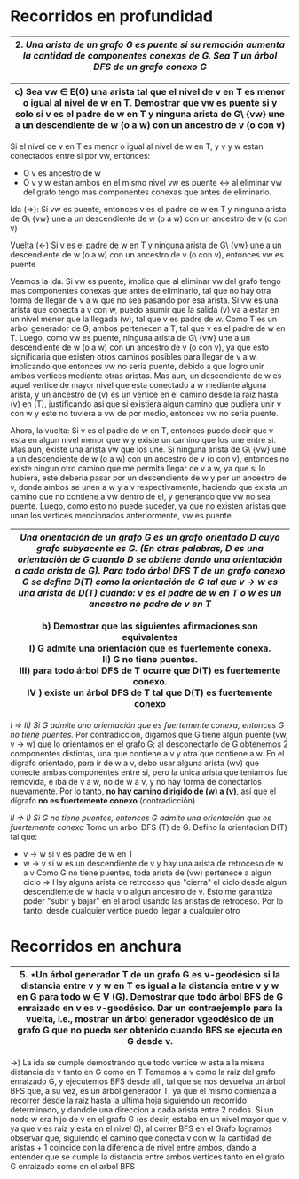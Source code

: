 # Recorridos en profundidad

| 2. _Una arista de un grafo G es puente si su remoción aumenta la cantidad de componentes conexas de G. Sea T un árbol DFS de un grafo conexo G_ |
| ----------------------------------------------------------------------------------------------------------------------------------------------- |

| c) Sea vw ∈ E(G) una arista tal que el nivel de v en T es menor o igual al nivel de w en T. Demostrar que vw es puente si y solo si v es el padre de w en T y ninguna arista de G\ {vw} une a un descendiente de w (o a w) con un ancestro de v (o con v) |
| --------------------------------------------------------------------------------------------------------------------------------------------------------------------------------------------------------------------------------------------------------- |
Si el nivel de v en T es menor o igual al nivel de w en T, y v y w estan conectados entre si por vw, entonces:
- O v es ancestro de w
- O v y w estan ambos en el mismo nivel 
vw es puente <-> al eliminar vw del grafo tengo mas componentes conexas que antes de eliminarlo.

Ida (=>): Si vw es puente, entonces v es el padre de w en T y ninguna arista de G\ {vw} une a un descendiente de w (o a w) con un ancestro de v (o con v) 

Vuelta (<-) Si v es el padre de w en T y ninguna arista de G\ {vw} une a un descendiente de w (o a w) con un ancestro de v (o con v), entonces vw es puente

Veamos la ida. Si vw es puente, implica que al eliminar vw del grafo tengo mas componentes conexas que antes de eliminarlo, tal que no hay otra forma de llegar de v a w que no sea pasando por esa arista. Si vw es una arista que conecta a v con w, puedo asumir que la salida (v) va a estar en un nivel menor que la llegada (w), tal que v es padre de w. Como T es un arbol generador de G, ambos pertenecen a T, tal que v es el padre de w en T. Luego, como vw es puente, ninguna arista de G\ {vw} une a un descendiente de w (o a w) con un ancestro de v (o con v), ya que esto significaria que existen otros caminos posibles para llegar de v a w, implicando que entonces vw no seria puente, debido a que logro unir ambos vertices mediante otras aristas. Mas aun, un descendiente de w es aquel vertice de mayor nivel que esta conectado a w mediante alguna arista, y un ancestro de (v) es un vértice en el camino desde la raíz hasta (v) en (T), justificando asi que si existiera algun camino que pudiera unir v con w y este no tuviera a vw de por medio, entonces vw no seria puente.

Ahora, la vuelta: Si v es el padre de w en T, entonces puedo decir que v esta en algun nivel menor que w y existe un camino que los une entre si. Mas aun, existe una arista vw que los une. Si ninguna arista de G\ {vw} une a un descendiente de w (o a w) con un ancestro de v (o con v), entonces no existe ningun otro camino que me permita llegar de v a w, ya que si lo hubiera, este deberia pasar por un descendiente de w y por un ancestro de v, donde ambos se unen a w y a v respectivamente, haciendo que exista un camino que no contiene a vw dentro de el, y generando que vw no sea puente. Luego, como esto no puede suceder, ya que no existen aristas que unan los vertices mencionados anteriormente, vw es puente


| _Una orientación de un grafo G es un grafo orientado D cuyo grafo subyacente es G. (En otras palabras, D es una orientación de G cuando D se obtiene dando una orientación a cada arista de G). Para todo árbol DFS T de un grafo conexo G se define D(T) como la orientación de G tal que v → w es una arista de D(T) cuando: v es el padre de w en T o w es un ancestro no padre de v en T_<br><br>b) Demostrar que las siguientes afirmaciones son equivalentes<br>I) G admite una orientación que es fuertemente conexa. <br>II) G no tiene puentes. <br>III) para todo árbol DFS de T ocurre que D(T) es fuertemente conexo. <br>IV ) existe un árbol DFS de T tal que D(T) es fuertemente conexo |
| ------------------------------------------------------------------------------------------------------------------------------------------------------------------------------------------------------------------------------------------------------------------------------------------------------------------------------------------------------------------------------------------------------------------------------------------------------------------------------------------------------------------------------------------------------------------------------------------------------------------------------------------------------------------------------------------------------ |
_I => II) Si G admite una orientación que es fuertemente conexa, entonces G no tiene puentes._ 
Por contradiccion, digamos que G tiene algun puente 
(vw, v -> w) que lo orientamos en el grafo G; al desconectarlo de G obtenemos 2 componentes distintas, una que contiene a v y otra que contiene a w. En el digrafo orientado, para ir de w a v, debo usar alguna arista (wv) que conecte ambas componentes entre si, pero la unica arista que teniamos fue removida, e iba de v a w, no de w a v, y no hay forma de conectarlos nuevamente. Por lo tanto, **no hay camino dirigido de (w) a (v)**, así que el dígrafo **no es fuertemente conexo** (contradicción)

_II => I) Si G no tiene puentes, entonces G admite una orientación que es fuertemente conexa_
Tomo un arbol DFS (T) de G. Defino la orientacion D(T) tal que:
- v -> w si v es padre de w en T
- w -> v si w es un descendiente de v y hay una arista de retroceso de w a v
Como G no tiene puentes, toda arista de (vw) pertenece a algun ciclo => Hay alguna arista de retroceso que "cierra" el ciclo desde algun descendiente de w hacia v o algun ancestro de v. Esto me garantiza poder "subir y bajar" en el arbol usando las aristas de retroceso. Por lo tanto, desde cualquier vértice puedo llegar a cualquier otro 

# Recorridos en anchura

| 5. ⋆Un árbol generador T de un grafo G es v-geodésico si la distancia entre v y w en T es igual a la distancia entre v y w en G para todo w ∈ V (G). Demostrar que todo árbol BFS de G enraizado en v es v-geodésico. Dar un contraejemplo para la vuelta, i.e., mostrar un árbol generador vgeodésico de un grafo G que no pueda ser obtenido cuando BFS se ejecuta en G desde v. |
| ---------------------------------------------------------------------------------------------------------------------------------------------------------------------------------------------------------------------------------------------------------------------------------------------------------------------------------------------------------------------------------- |
->) La ida se cumple demostrando que todo vertice w esta a la misma distancia de v tanto en G como en T
Tomemos a v como la raiz del grafo enraizado G, y ejecutemos BFS desde alli, tal que se nos devuelva un árbol BFS que, a su vez, es un árbol generador T, ya que el mismo comienza a recorrer desde la raiz hasta la ultima hoja siguiendo un recorrido determinado, y dandole una direccion a cada arista entre 2 nodos.
Si un nodo w era hijo de v en el grafo G (es decir, estaba en un nivel mayor que v, ya que v es raiz y esta en el nivel 0), al correr BFS en el Grafo logramos observar que, siguiendo el camino que conecta v con w, la cantidad de aristas + 1 coincide con la diferencia de nivel entre ambos, dando a entender que se cumple la distancia entre ambos vertices tanto en el grafo G enraizado como en el arbol BFS